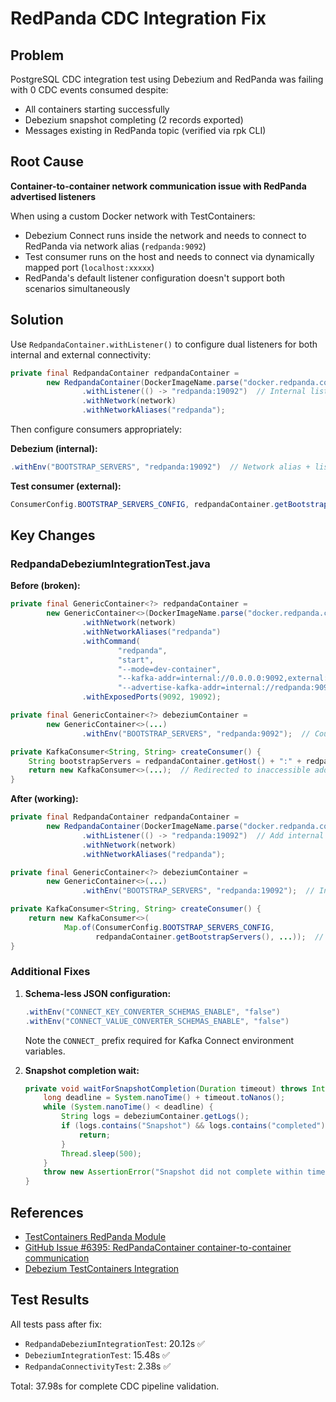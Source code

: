 # RedPanda CDC Integration Fix

## Problem

PostgreSQL CDC integration test using Debezium and RedPanda was failing with 0 CDC events consumed despite:
- All containers starting successfully
- Debezium snapshot completing (2 records exported)
- Messages existing in RedPanda topic (verified via rpk CLI)

## Root Cause

**Container-to-container network communication issue with RedPanda advertised listeners**

When using a custom Docker network with TestContainers:
- Debezium Connect runs inside the network and needs to connect to RedPanda via network alias (`redpanda:9092`)
- Test consumer runs on the host and needs to connect via dynamically mapped port (`localhost:xxxxx`)
- RedPanda's default listener configuration doesn't support both scenarios simultaneously

## Solution

Use `RedpandaContainer.withListener()` to configure dual listeners for both internal and external connectivity:

```java
private final RedpandaContainer redpandaContainer =
        new RedpandaContainer(DockerImageName.parse("docker.redpanda.com/redpandadata/redpanda:v23.3.3"))
                .withListener(() -> "redpanda:19092")  // Internal listener for Debezium
                .withNetwork(network)
                .withNetworkAliases("redpanda");
```

Then configure consumers appropriately:

**Debezium (internal):**
```java
.withEnv("BOOTSTRAP_SERVERS", "redpanda:19092")  // Network alias + listener port
```

**Test consumer (external):**
```java
ConsumerConfig.BOOTSTRAP_SERVERS_CONFIG, redpandaContainer.getBootstrapServers()  // Dynamic mapped port
```

## Key Changes

### RedpandaDebeziumIntegrationTest.java

**Before (broken):**
```java
private final GenericContainer<?> redpandaContainer =
        new GenericContainer<>(DockerImageName.parse("docker.redpanda.com/redpandadata/redpanda:v23.3.3"))
                .withNetwork(network)
                .withNetworkAliases("redpanda")
                .withCommand(
                        "redpanda",
                        "start",
                        "--mode=dev-container",
                        "--kafka-addr=internal://0.0.0.0:9092,external://0.0.0.0:19092",
                        "--advertise-kafka-addr=internal://redpanda:9092,external://localhost:19092")
                .withExposedPorts(9092, 19092);

private final GenericContainer<?> debeziumContainer =
        new GenericContainer<>(...)
                .withEnv("BOOTSTRAP_SERVERS", "redpanda:9092");  // Couldn't connect

private KafkaConsumer<String, String> createConsumer() {
    String bootstrapServers = redpandaContainer.getHost() + ":" + redpandaContainer.getMappedPort(19092);
    return new KafkaConsumer<>(...);  // Redirected to inaccessible address
}
```

**After (working):**
```java
private final RedpandaContainer redpandaContainer =
        new RedpandaContainer(DockerImageName.parse("docker.redpanda.com/redpandadata/redpanda:v23.3.3"))
                .withListener(() -> "redpanda:19092")  // Add internal listener
                .withNetwork(network)
                .withNetworkAliases("redpanda");

private final GenericContainer<?> debeziumContainer =
        new GenericContainer<>(...)
                .withEnv("BOOTSTRAP_SERVERS", "redpanda:19092");  // Internal listener

private KafkaConsumer<String, String> createConsumer() {
    return new KafkaConsumer<>(
            Map.of(ConsumerConfig.BOOTSTRAP_SERVERS_CONFIG,
                   redpandaContainer.getBootstrapServers(), ...));  // External listener
}
```

### Additional Fixes

1. **Schema-less JSON configuration:**
   ```java
   .withEnv("CONNECT_KEY_CONVERTER_SCHEMAS_ENABLE", "false")
   .withEnv("CONNECT_VALUE_CONVERTER_SCHEMAS_ENABLE", "false")
   ```
   Note the `CONNECT_` prefix required for Kafka Connect environment variables.

2. **Snapshot completion wait:**
   ```java
   private void waitForSnapshotCompletion(Duration timeout) throws InterruptedException {
       long deadline = System.nanoTime() + timeout.toNanos();
       while (System.nanoTime() < deadline) {
           String logs = debeziumContainer.getLogs();
           if (logs.contains("Snapshot") && logs.contains("completed")) {
               return;
           }
           Thread.sleep(500);
       }
       throw new AssertionError("Snapshot did not complete within timeout");
   }
   ```

## References

- [TestContainers RedPanda Module](https://java.testcontainers.org/modules/redpanda/)
- [GitHub Issue #6395: RedPandaContainer container-to-container communication](https://github.com/testcontainers/testcontainers-java/issues/6395)
- [Debezium TestContainers Integration](https://debezium.io/documentation/reference/stable/integrations/testcontainers.html)

## Test Results

All tests pass after fix:
- `RedpandaDebeziumIntegrationTest`: 20.12s ✅
- `DebeziumIntegrationTest`: 15.48s ✅
- `RedpandaConnectivityTest`: 2.38s ✅

Total: 37.98s for complete CDC pipeline validation.
